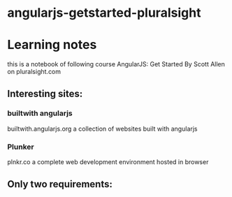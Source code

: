 # angularjs-getstarted-pluralsight

# Learning notes
this is a notebook of following course AngularJS: Get Started By Scott Allen on pluralsight.com

## Interesting sites:

### builtwith angularjs
builtwith.angularjs.org
a collection of websites built with angularjs

### Plunker
plnkr.co
a complete web development environment hosted in browser

## Only two requirements:

### <script> tag pointing to angularjs
```
<script src="angular.js"></script>
```

### ng-app directive as an attribute added to html
```
<div ng-app>
  <!-- everything within this div is under ng-app controller control -->
</div>
```
